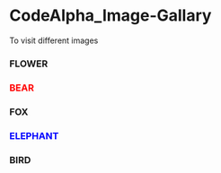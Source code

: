 # CodeAlpha_Image-Gallary
To visit different images

 <!DOCTYPE html>
<html lang="en">
    <head>
    <meta charset="UTF-8">
    <meta name="viewport" content="width=device-width, initial-scale=1.0">

   <link rel="stylesheet" href="IMAGE1.css">
    </head>
<body>
    <div class="container"">
     <div
      class="slide"
      style="background-image: url('1.jpeg');">
    <h3>FLOWER</h3>
     </div>
     <div
      class="slide"
      style="background-image: url('5.jpeg');">
    <h3 style="color:red;">BEAR</h3>
    </div>
    <div
      class="slide"
      style="background-image: url('6.jpeg');">
    <h3>FOX</h3>
    </div>
     <div
            class="slide"
      style="background-image: url('7.jpeg');">
    <h3 style="color:blue;">ELEPHANT</h3>
    </div>
     <div
      class="slide"
      style="background-image: url('11.jpeg');">
      <h3>BIRD</h3>
    </div>
    </div>
            <script src="IMAGE1.js"></script>
 </body>
 </html>
